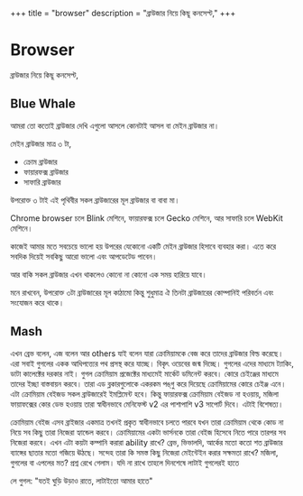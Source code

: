 +++
title = "browser"
description = "ব্রাউজার নিয়ে কিছূ কনসেপ্ট,"
+++

# Browser

ব্রাউজার নিয়ে কিছূ কনসেপ্ট,

## Blue Whale

আমরা তো কতোই ব্রাউজার দেখি
এগুলো আসলে কোনটাই আসল বা মেইন ব্রাউজার না।

মেইন ব্রাউজার মাত্র ৩ টা,

- ক্রোম ব্রাউজার
- ফায়ারফক্স ব্রাউজার
- সাফারি ব্রাউজার

উপরোক্ত ৩ টাই এই পৃথিবীর সকল ব্রাউজারের মূল ব্রাউজার বা বাবা মা।

Chrome browser চলে Blink মেশিনে, ফায়ারফক্স চলে Gecko মেশিনে, আর সাফারি চলে WebKit মেশিনে।

কাজেই আমার মতে সবচেয়ে ভালো হয় উপরের যেকোনো একটি মেইন ব্রাউজার হিসাবে ব্যবহার করা। এতে করে সবদিক দিয়েই সবকিছু আরো ভালো এবং আপডেটেড পাবেন।

আর বাকি সকল ব্রাউজার এখন থাকলেও কোনো না কোনো এক সময় হারিয়ে যাবে।

মনে রাখবেন, উপরোক্ত ৩টা ব্রাউজারের মূল কাঠামো কিন্তু শুধুমাত্র ঐ তিনটা ব্রাউজারের কোম্পানিই পরিবর্তন এবং সংযোজন করে থাকে।

## Mash

এখন ব্রেভ বলেন, এজ বলেন আর others যাই বলেন যারা ক্রোমিয়ামকে বেজ করে তাদের ব্রাউজার বিল্ড করেছে। এরা সবাই গুগলের একক আধিপত্ত্যের পথ প্রসস্থ করে যাচ্ছে। বিকৃৎ ওয়েবের জন্ম দিচ্ছে। গুগলের এদের মাধ্যমে ট্যাকিং, ডাটা কালেক্টের দরকার নাই। গুগল ক্রোমিয়াম প্রজেক্টের মাধ্যমেই মার্কেট ডমিনেন্ট করবে। কোরে চেইঞ্জের মাধ্যমে তাদের ইচ্ছা বাস্তবায়ন করবে। তারা এড ব্লকারগুলোকে একরকম পঙ্‌গু করে দিয়েছে ক্রোমিয়ামের কোরে চেইঞ্জ এনে। এটা ক্রোমিয়াম বেইজড সকল ব্রাউজারেই ইমপ্লিমেন্ট হবে। কিন্তু ফায়ারফক্স ক্রোমিয়াম বেইজড না হওয়ায়, মজিলা ফায়াফক্সের কোর ডেভ হওয়ায় তারা স্বাধীনভাবে মেনিফেস্ট v2 এর পাশাপাশি v3 সাপোর্ট দিবে। এটাই বিশেষত্য।

ক্রোমিয়াম বেইজ এসব ব্রাইজার একমাত্র তখনই প্রকৃত স্বাধীনভাবে চলতে পারবে যখন তারা ক্রোমিয়াম থেকে কোড না নিয়ে সব কিছু তারা নিজেরা হ্যান্ডেল করবে।  ক্রোমিয়ামের একটা ভার্সনকে তারা বেইজ হিসেবে নিতে পারে তারপর সব নিজেরা করবে। এখন এটা কয়টা কম্পানি করারা ability রাখে? ব্রেভ, ভিভালদি, আর্কের মতো কতো শত ব্রাউজার ব্যাঙ্গের ছাতার মতো গজিয়ে ঊঠছে। সন্দেহ তারা কি সমস্ত কিছু নিজেরা মেইন্টেইন করার সক্ষমতা রাখে? মজিলা, গুগলের বা এপলের মত? প্রশ্ন রেখে গেলাম। যদি না রাখে তাহলে দিনশেষে লাটাই গুগলেরই হাতে

লে গুগল: "যতই ঘুড়ি উড়াও রাতে, লাটাইতো আমার হাতে"
